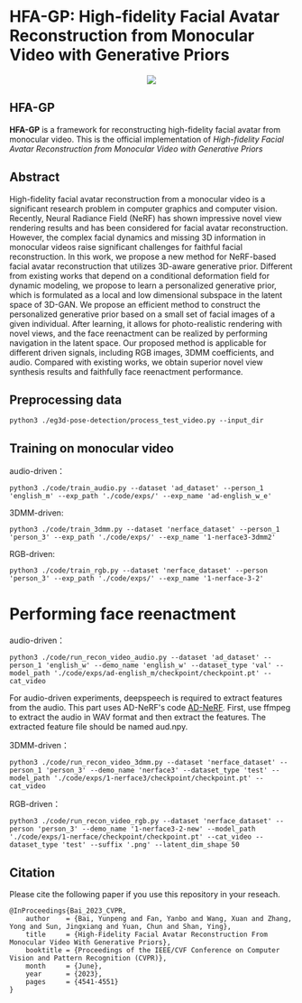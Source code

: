 # HFA-GP: High-fidelity Facial Avatar Reconstruction from Monocular Video with Generative Priors
<p align="center">
<img src=assets/teaser.png />
</p>

## HFA-GP
**HFA-GP** is a framework for reconstructing high-fidelity facial avatar from monocular video.
This is the official implementation of *High-fidelity Facial Avatar Reconstruction from Monocular Video with Generative Priors*

## Abstract
High-fidelity facial avatar reconstruction from a monocular video is a significant research problem in computer graphics and computer vision. Recently, Neural Radiance Field (NeRF) has shown impressive novel view rendering results and has been considered for facial avatar reconstruction. However, the complex facial dynamics and missing 3D information in monocular videos raise significant challenges for faithful facial reconstruction. In this work, we propose a new method for NeRF-based facial avatar reconstruction that utilizes 3D-aware generative prior. Different from existing works that depend on a conditional deformation field for dynamic modeling, we propose to learn a personalized generative prior, which is formulated as a local and low dimensional subspace in the latent space of 3D-GAN. We propose an efficient method to construct the personalized generative prior based on a small set of facial images of a given individual. After learning, it allows for photo-realistic rendering with novel views, and the face reenactment can be realized by performing navigation in the latent space. Our proposed method is applicable for different driven signals, including RGB images, 3DMM coefficients, and audio. Compared with existing works, we obtain superior novel view synthesis results and faithfully face reenactment performance. 

## Preprocessing data

```
python3 ./eg3d-pose-detection/process_test_video.py --input_dir
```


## Training on monocular video
audio-driven：
```
python3 ./code/train_audio.py --dataset 'ad_dataset' --person_1 'english_m' --exp_path './code/exps/' --exp_name 'ad-english_w_e'
```

3DMM-driven:
```
python3 ./code/train_3dmm.py --dataset 'nerface_dataset' --person_1 'person_3' --exp_path './code/exps/' --exp_name '1-nerface3-3dmm2'
```

RGB-driven:
```
python3 ./code/train_rgb.py --dataset 'nerface_dataset' --person 'person_3' --exp_path './code/exps/' --exp_name '1-nerface-3-2' 
```

# Performing face reenactment
audio-driven：
```
python3 ./code/run_recon_video_audio.py --dataset 'ad_dataset' --person_1 'english_w' --demo_name 'english_w' --dataset_type 'val' --model_path './code/exps/ad-english_m/checkpoint/checkpoint.pt' --cat_video
```
For audio-driven experiments, deepspeech is required to extract features from the audio. This part uses AD-NeRF's code [AD-NeRF](https://github.com/YudongGuo/AD-NeRF). First, use ffmpeg to extract the audio in WAV format and then extract the features. The extracted feature file should be named aud.npy.

3DMM-driven：
```
python3 ./code/run_recon_video_3dmm.py --dataset 'nerface_dataset' --person_1 'person_3' --demo_name 'nerface3' --dataset_type 'test' --model_path './code/exps/1-nerface3/checkpoint/checkpoint.pt' --cat_video
```

RGB-driven：
```
python3 ./code/run_recon_video_rgb.py --dataset 'nerface_dataset' --person 'person_3' --demo_name '1-nerface3-2-new' --model_path './code/exps/1-nerface/checkpoint/checkpoint.pt' --cat_video --dataset_type 'test' --suffix '.png' --latent_dim_shape 50
```

## Citation ##
Please cite the following paper if you use this repository in your reseach.
```
@InProceedings{Bai_2023_CVPR,
    author    = {Bai, Yunpeng and Fan, Yanbo and Wang, Xuan and Zhang, Yong and Sun, Jingxiang and Yuan, Chun and Shan, Ying},
    title     = {High-Fidelity Facial Avatar Reconstruction From Monocular Video With Generative Priors},
    booktitle = {Proceedings of the IEEE/CVF Conference on Computer Vision and Pattern Recognition (CVPR)},
    month     = {June},
    year      = {2023},
    pages     = {4541-4551}
}
```


